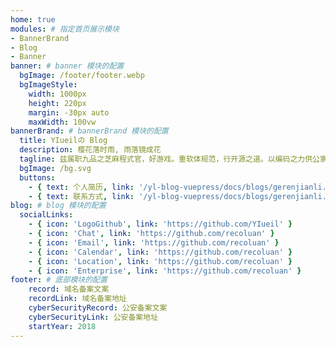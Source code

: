 ```yaml
---
home: true
modules: # 指定首页展示模块
- BannerBrand
- Blog
- Banner
banner: # banner 模块的配置
  bgImage: /footer/footer.webp
  bgImageStyle:
    width: 1000px
    height: 220px
    margin: -30px auto
    maxWidth: 100vw
bannerBrand: # bannerBrand 模块的配置
  title: YIueilの Blog
  description: 樱花落时雨, 雨落镜成花
  tagline: 兹属职九品之芝麻程式官，好游戏。重软体规范，行开源之道。以编码之力供公家之需，建设山河社稷。
  bgImage: /bg.svg
  buttons:
    - { text: 个人简历, link: '/yl-blog-vuepress/docs/blogs/gerenjianli.html' }
    - { text: 联系方式, link: '/yl-blog-vuepress/docs/blogs/gerenjianli.html', type: 'plain' }
blog: # blog 模块的配置
  socialLinks:
    - { icon: 'LogoGithub', link: 'https://github.com/YIueil' }
    - { icon: 'Chat', link: 'https://github.com/recoluan' }
    - { icon: 'Email', link: 'https://github.com/recoluan' }
    - { icon: 'Calendar', link: 'https://github.com/recoluan' }
    - { icon: 'Location', link: 'https://github.com/recoluan' }
    - { icon: 'Enterprise', link: 'https://github.com/recoluan' }
footer: # 底部模块的配置
    record: 域名备案文案
    recordLink: 域名备案地址
    cyberSecurityRecord: 公安备案文案
    cyberSecurityLink: 公安备案地址
    startYear: 2018
---
```

